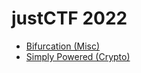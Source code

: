 # justCTF 2022
* [Bifurcation (Misc)](https://github.com/vnc1106/justCTF-2022/tree/main/Bifurcation)
* [Simply Powered (Crypto)](https://github.com/vnc1106/justCTF-2022/tree/main/Simply%20Powered)
